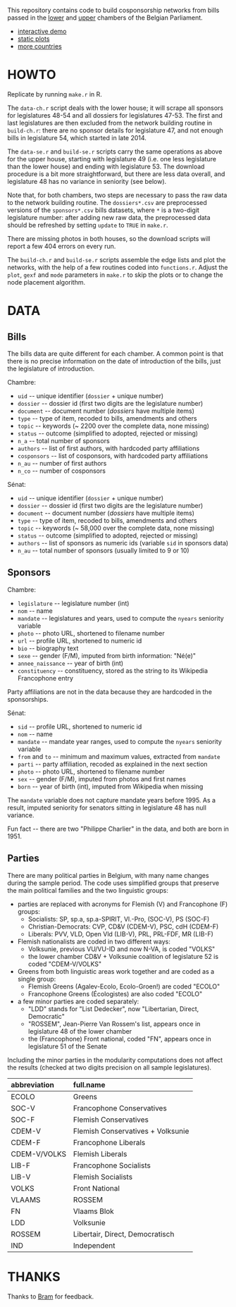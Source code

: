 This repository contains code to build cosponsorship networks from bills passed in the [lower][ch] and [upper][se] chambers of the Belgian Parliament.

- [interactive demo](http://f.briatte.org/parlviz/belparl)
- [static plots](http://f.briatte.org/parlviz/belparl/plots.html)
- [more countries](https://github.com/briatte/parlnet)

[ch]: http://www.lachambre.be/
[se]: http://www.senate.be/

# HOWTO

Replicate by running `make.r` in R.

The `data-ch.r` script deals with the lower house; it will scrape all sponsors for legislatures 48-54 and all dossiers for legislatures 47-53. The first and last legislatures are then excluded from the network building routine in `build-ch.r`: there are no sponsor details for legislature 47, and not enough bills in legislature 54, which started in late 2014.

The `data-se.r` and `build-se.r` scripts carry the same operations as above for the upper house, starting with legislature 49 (i.e. one less legislature than the lower house) and ending with legislature 53. The download procedure is a bit more straightforward, but there are less data overall, and legislature 48 has no variance in seniority (see below).

Note that, for both chambers, two steps are necessary to pass the raw data to the network building routine. The `dossiers*.csv` are preprocessed versions of the `sponsors*.csv` bills datasets, where `*` is a two-digit legislature number: after adding new raw data, the preprocessed data should be refreshed by setting `update` to `TRUE` in `make.r`.

There are missing photos in both houses, so the download scripts will report a few 404 errors on every run.

The `build-ch.r` and `build-se.r` scripts assemble the edge lists and plot the networks, with the help of a few routines coded into `functions.r`. Adjust the `plot`, `gexf` and `mode` parameters in `make.r` to skip the plots or to change the node placement algorithm.

# DATA

## Bills

The bills data are quite different for each chamber. A common point is that there is no precise information on the date of introduction of the bills, just the legislature of introduction.

Chambre:

- `uid` -- unique identifier (`dossier` + unique number)
- `dossier` -- dossier id (first two digits are the legislature number)
- `document` -- document number (_dossiers_ have multiple items)
- `type` -- type of item, recoded to bills, amendments and others
- `topic` -- keywords (~ 2200 over the complete data, none missing)
- `status` -- outcome (simplified to adopted, rejected or missing)
- `n_a` -- total number of sponsors
- `authors` -- list of first authors, with hardcoded party affiliations
- `cosponsors` -- list of cosponsors, with hardcoded party affiliations
- `n_au` -- number of first authors
- `n_co` -- number of cosponsors

Sénat:

- `uid` -- unique identifier (`dossier` + unique number)
- `dossier` -- dossier id (first two digits are the legislature number)
- `document` -- document number (_dossiers_ have multiple items)
- `type` -- type of item, recoded to bills, amendments and others
- `topic` -- keywords (~ 58,000 over the complete data, none missing)
- `status` -- outcome (simplified to adopted, rejected or missing)
- `authors` -- list of sponsors as numeric ids (variable `sid` in sponsors data)
- `n_au` -- total number of sponsors (usually limited to 9 or 10)

## Sponsors

Chambre:

- `legislature` -- legislature number (int)
- `nom` -- name
- `mandate` -- legislatures and years, used to compute the `nyears` seniority variable
- `photo` -- photo URL, shortened to filename number
- `url` -- profile URL, shortened to numeric id
- `bio` -- biography text
- `sexe` -- gender (F/M), imputed from birth information: "Né(e)"
- `annee_naissance` -- year of birth (int)
- `constituency` -- constituency, stored as the string to its Wikipedia Francophone entry

Party affiliations are not in the data because they are hardcoded in the sponsorships.

Sénat:

- `sid` -- profile URL, shortened to numeric id
- `nom` -- name
- `mandate` -- mandate year ranges, used to compute the `nyears` seniority variable
- `from` and `to` -- minimum and maximum values, extracted from `mandate`
- `parti` -- party affiliation, recoded as explained in the next section
- `photo` -- photo URL, shortened to filename number
- `sex` -- gender (F/M), imputed from photos and first names
- `born` -- year of birth (int), imputed from Wikipedia when missing

The `mandate` variable does not capture mandate years before 1995. As a result, imputed seniority for senators sitting in legislature 48 has null variance.

Fun fact -- there are two "Philippe Charlier" in the data, and both are born in 1951.

## Parties

There are many political parties in Belgium, with many name changes during the sample period. The code uses simplified groups that preserve the main political families and the two linguistic groups:

- parties are replaced with acronyms for Flemish (V) and Francophone (F) groups:
  - Socialists: SP, sp.a, sp.a-SPIRIT, Vl.-Pro, (SOC-V), PS (SOC-F)
  - Christian-Democrats: CVP, CD&V (CDEM-V), PSC, cdH (CDEM-F)
  - Liberals: PVV, VLD, Open Vld (LIB-V), PRL, PRL-FDF, MR (LIB-F)
- Flemish nationalists are coded in two different ways:
  - Volksunie, previous VU/VU-ID and now N-VA, is coded "VOLKS"
  - the lower chamber CD&V + Volksunie coalition of legislature 52 is coded "CDEM-V/VOLKS"
- Greens from both linguistic areas work together and are coded as a single group:
  - Flemish Greens (Agalev-Ecolo, Ecolo-Groen!) are coded "ECOLO"
  - Francophone Greens (Écologistes) are also coded "ECOLO"
- a few minor parties are coded separately:
  - "LDD" stands for "List Dedecker", now "Libertarian, Direct, Democratic"
  - "ROSSEM", Jean-Pierre Van Rossem's list, appears once in legislature 48 of the lower chamber
  - the (Francophone) Front national, coded "FN", appears once in legislature 51 of the Senate

Including the minor parties in the modularity computations does not affect the results (checked at two digits precision on all sample legislatures).

|abbreviation  |full.name                         |
|:-------------|:---------------------------------|
|ECOLO         |Greens                            |
|SOC-V         |Francophone Conservatives         |
|SOC-F         |Flemish Conservatives             |
|CDEM-V        |Flemish Conservatives + Volksunie |
|CDEM-F        |Francophone Liberals              |
|CDEM-V/VOLKS  |Flemish Liberals                  |
|LIB-F         |Francophone Socialists            |
|LIB-V         |Flemish Socialists                |
|VOLKS         |Front National                    |
|VLAAMS        |ROSSEM                            |
|FN            |Vlaams Blok                       |
|LDD           |Volksunie                         |
|ROSSEM        |Libertair, Direct, Democratisch   |
|IND           |Independent                       |

# THANKS

Thanks to [Bram](https://twitter.com/brabram) for feedback.
